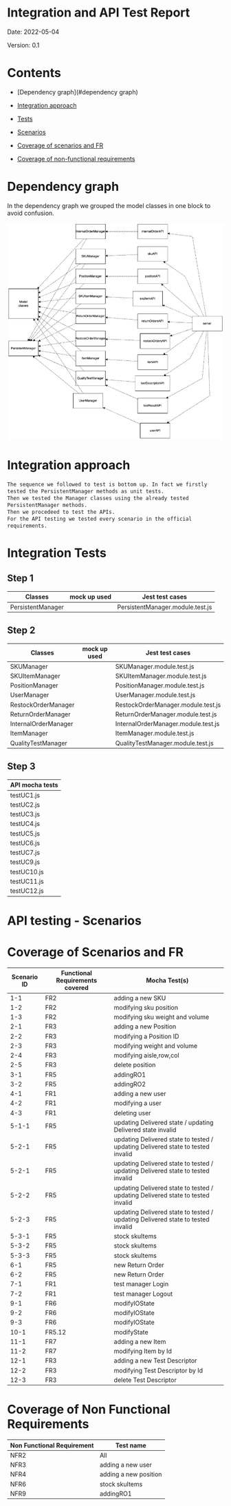 # Integration and API Test Report

Date: 2022-05-04
 
Version: 0.1

# Contents

- [Dependency graph](#dependency graph)

- [Integration approach](#integration)

- [Tests](#tests)

- [Scenarios](#scenarios)

- [Coverage of scenarios and FR](#scenario-coverage)
- [Coverage of non-functional requirements](#nfr-coverage)



# Dependency graph 

In the dependency graph we grouped the model classes in one block to avoid confusion.

![high_level](./Images//apitestreport/dependencyGraph.png)

     
# Integration approach

    The sequence we followed to test is bottom up. In fact we firstly tested the PersistentManager methods as unit tests.
    Then we tested the Manager classes using the already tested PersistentManager methods.
    Then we procedeed to test the APIs.
    For the API testing we tested every scenario in the official requirements.
    


#  Integration Tests

## Step 1
| Classes  | mock up used |Jest test cases |
|--|--|--|
|PersistentManager| | PersistentManager.module.test.js |

## Step 2
| Classes  | mock up used |Jest test cases |
|--|--|--|
| SKUManager | | SKUManager.module.test.js|
| SKUItemManager | | SKUItemManager.module.test.js |
| PositionManager || PositionManager.module.test.js|
| UserManager || UserManager.module.test.js|
| RestockOrderManager | | RestockOrderManager.module.test.js |
| ReturnOrderManager |  |ReturnOrderManager.module.test.js| 
| InternalOrderManager | | InternalOrderManager.module.test.js |
| ItemManager | | ItemManager.module.test.js | 
| QualityTestManager | | QualityTestManager.module.test.js |

## Step 3
| API mocha tests| 
| --- |
| testUC1.js |
| testUC2.js |
| testUC3.js |
| testUC4.js |
| testUC5.js |
| testUC6.js |
| testUC7.js |
| testUC9.js |
| testUC10.js |
| testUC11.js |
| testUC12.js |




# API testing - Scenarios

# Coverage of Scenarios and FR



| Scenario ID | Functional Requirements covered | Mocha  Test(s) | 
| ----------- | ------------------------------- | ----------- | 
| 1-1         | FR2                             |  adding a new SKU     |             
| 1-2         | FR2                             |   modifying sku position          |             
| 1-3         |  FR2                               |    modifying sku weight and volume        |             
| 2-1         |    FR3                             |    adding a new Position         |             
| 2-2         |    FR3                             |      modifying a Position ID      |             
| 2-3         |     FR3                            |        modifying weight and volume    |           
| 2-4         |    FR3                             |      modifying aisle,row,col      |  
| 2-5         |    FR3                             |          delete position   |    
| 3-1         |     FR5                            |        addingRO1     | 
| 3-2         |   FR5                              |       addingRO2      | 
| 4-1         |   FR1                              |       adding a new user      | 
| 4-2         |     FR1                            |      modifying a user       | 
| 4-3         |   FR1                              |      deleting user      | 
| 5-1-1        |        FR5                         | updating Delivered state / updating Delivered state invalid | 
| 5-2-1        |           FR5                     | updating Delivered state to tested / updating Delivered state to tested invalid |
| 5-2-1        |           FR5                      | updating Delivered state to tested / updating Delivered state to tested invalid |
| 5-2-2        |            FR5                   | updating Delivered state to tested / updating Delivered state to tested invalid |
| 5-2-3        |            FR5                     | updating Delivered state to tested / updating Delivered state to tested invalid |
| 5-3-1         |   FR5                              |      stock skuItems      | 
| 5-3-2 | FR5 |  stock skuItems |
| 5-3-3 | FR5 | stock skuItems |
| 6-1        |   FR5                              |      new Return Order      | 
| 6-2       |   FR5                              |      new Return Order      | 
| 7-1       |   FR1                              |      test manager Login      | 
| 7-2      |   FR1                              |      test manager Logout      | 
| 9-1     |   FR6                              |      modifyIOState    | 
| 9-2     |   FR6                              |      modifyIOState    | 
| 9-3     |   FR6                              |      modifyIOState    | 
| 10-1     |   FR5.12                              |      modifyState    | 
| 11-1 | FR7 | adding a new Item |
| 11-2 |  FR7 | modifying Item by Id |
| 12-1 | FR3 | adding a new Test Descriptor|
| 12-2 | FR3 | modifying Test Descriptor by Id |
| 12-3 |FR3  | delete Test Descriptor |
 



# Coverage of Non Functional Requirements




| Non Functional Requirement | Test name |
| -------------------------- | --------- |
|             NFR2               |     All      |
| NFR3 | adding a new user |
| NFR4 | adding a new position|
|  NFR6  |  stock skuItems  | 
| NFR9 |  addingRO1 | 

